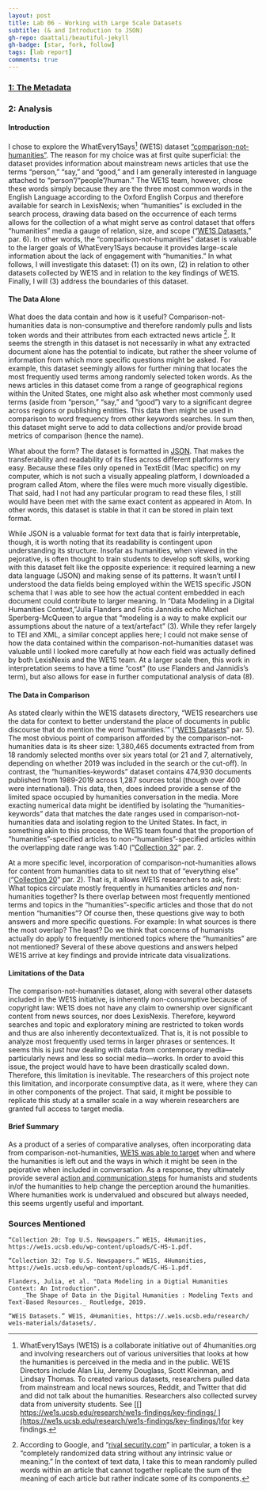 ```yaml
---
layout: post
title: Lab 06 - Working with Large Scale Datasets
subtitle: (& and Introduction to JSON)
gh-repo: daattali/beautiful-jekyll
gh-badge: [star, fork, follow]
tags: [lab report]
comments: true
---
```

### [1: The Metadata](https://docs.google.com/spreadsheets/d/147DHuftwfV84JWf8wP5lp80rcZ0X9szjBWxJY79Qy3Y/edit?usp=sharing)

### 2: Analysis
#### Introduction
I chose to explore the WhatEvery1Says[^1] (WE1S) dataset [“comparison-not-humanities”](https://zenodo.org/record/5068699#.YirK_hDMJQJ). The reason for my choice was at first quite superficial: the dataset provides information about mainstream news articles that use the terms “person,” “say,” and “good,” and I am generally interested in language attached to “person”/“people”/human.” The WE1S team, however, chose these words simply because they are the three most common words in the English Language according to the Oxford English Corpus and therefore available for search in LexisNexis; when “humanities” is excluded in the search process, drawing data based on the occurrence of each terms allows for the collection of a what might serve as control dataset that offers “humanities” media a gauge of relation, size, and scope (“[WE1S Datasets](https://we1s.ucsb.edu/research/we1s-materials/datasets/),” par. 6).  In other words, the “comparison-not-humanities” dataset is valuable to the larger goals of WhatEvery1Says because it provides large-scale information about the lack of engagement with “humanities.” In what follows, I will investigate this dataset: (1) on its own, (2) in relation to other datasets collected by WE1S and in relation to the key findings of WE1S. Finally, I will (3) address the boundaries of this dataset.

#### The Data Alone
What does the data contain and how is it useful? Comparison-not-humanities data is non-consumptive and therefore randomly pulls and lists token words and their attributes from each extracted news article [^2]. It seems the strength in this dataset is not necessarily in what any extracted document alone has the potential to indicate, but rather the sheer volume of information from which more specific questions might be asked. For example, this dataset seemingly allows for further mining that locates the most frequently used terms among randomly selected token words. As the news articles in this dataset come from a range of geographical regions within the United States, one might also ask whether most commonly used terms (aside from “person,” “say,” and “good”) vary to a significant degree across regions or publishing entities. This data then might be used in comparison to word frequency from other keywords searches. In sum then, this dataset might serve to add to data collections and/or provide broad metrics of comparison (hence the name). 

What about the form? The dataset is formatted in [JSON](https://www.w3schools.com/whatis/whatis_json.asp). That makes the transferability and readability of its files across different platforms very easy. Because these files only opened in TextEdit (Mac specific) on my computer, which is not such a visually appealing platform, I downloaded a program called Atom, where the files were much more visually digestible. That said, had I not had any particular program to read these files, I still would have been met with the same exact content as appeared in Atom. In other words, this dataset is stable in that it can be stored in plain text format.

While JSON is a valuable format for text data that is fairly interpretable, though, it is worth noting that its readability is contingent upon understanding its structure. Insofar as humanities, when viewed in the pejorative, is often thought to train students to develop soft skills, working with this dataset felt like the opposite experience: it required learning a new data language (JSON) and making sense of its patterns. It wasn’t until I understood the data fields being employed within the WE1S specific JSON schema that I was able to see how the actual content embedded in each document could contribute to larger meaning. In “Data Modeling in a Digital Humanities Context,”Julia Flanders and Fotis Jannidis echo Michael Sperberg-McQueen to argue that “modeling is a way to make explicit our assumptions about the nature of a text/artefact” (3). While they refer largely to TEI and XML, a similar concept applies here; I could not make sense of how the data contained within the comparison-not-humanities dataset was valuable until I looked more carefully at how each field was actually defined by both LexisNexis and the WE1S team. At a larger scale then, this work in interpretation seems to have a time “cost” (to use Flanders and Jannidis’s term), but also allows for ease in further computational analysis of data (8). 

#### The Data in Comparison
As stated clearly within the WE1S datasets directory, “WE1S researchers use the data for context to better understand the place of documents in public discourse that do mention the word ‘humanities.’” (“[WE1S Datasets](https://we1s.ucsb.edu/research/we1s-materials/datasets/)” par. 5). The most obvious point of comparison afforded by the comparison-not-humanities data is its sheer size: 1,380,465 documents extracted from from 18 randomly selected months over six years total (or 21 and 7, alternatively, depending on whether 2019 was included in the search or the cut-off).  In contrast, the “humanities-keywords” dataset contains 474,930 documents published from 1989-2019 across 1,287 sources total (though over 400 were international). This data, then, does indeed provide a sense of the limited space occupied by humanities conversation in the media. More exacting numerical data might be identified by isolating the “humanities-keywords” data that matches the date ranges used in comparison-not-humanities data and isolating region to the United States. In fact, in something akin to this process, the WE1S team found that the proportion of “humanities”-specified articles to non-“humanities”-specified articles within the overlapping date range was 1:40 (“[Collection 32](https://we1s.ucsb.edu/wp-content/uploads/C-32.pdf)” par. 2.

At a more specific level, incorporation of comparison-not-humanities allows for content from humanities data to sit next to that of  “everything else” (“[Collection 20](https://we1s.ucsb.edu/wp-content/uploads/C-20.pdf)” par. 2). That is, it allows WE1S researchers to ask, first: What topics circulate mostly frequently in humanities articles *and* non-humanities together?  Is there overlap between most frequently mentioned terms and topics in the “humanities”-specific articles and those that do not mention “humanities”? Of course then, these questions give way to both answers and more specific questions. For example: In what sources is there the most overlap? The least? Do we think that concerns of humanists actually do apply to frequently mentioned topics where the “humanities” are not mentioned? Several of these above questions and answers helped WE1S arrive at key findings and provide intricate data visualizations. 

#### Limitations of the Data 
The comparison-not-humanities dataset, along with several other datasets included in the WE1S initiative, is inherently non-consumptive because of copyright law: WE1S does not have any claim to ownership over significant content from news sources, nor does LexisNexis. Therefore, keyword searches and topic and exploratory mining are restricted to token words and thus are also inherently decontextualized. That is, it is not possible to analyze most frequently used terms in larger phrases or sentences. It seems this is just how dealing with data from contemporary media—particularly news and less so social media—works. In order to avoid this issue, the project would have to have been drastically scaled down. Therefore, this limitation is inevitable. The researchers of this project note this limitation, and incorporate consumptive data, as it were, where they can in other components of the project. That said, it might be possible to replicate this study at a smaller scale in a way wherein researchers are granted full access to target media.

#### Brief Summary 
As a product of a series of comparative analyses, often incorporating data from comparison-not-humanities, [WE1S was able to target](https://we1s.ucsb.edu/research/we1s-findings/key-findings/) when and where the humanities is left out and the ways in which it might be seen in the pejorative when included in conversation. As a response, they ultimately provide several [action and communication steps](https://we1s.ucsb.edu/recommendations/) for humanists and students in/of the humanities to help change the perception around the humanities.  Where humanities work is undervalued and obscured but always needed, this seems urgently useful and important. 

### Sources Mentioned

	“Collection 20: Top U.S. Newspapers.” WE1S, 4Humanities, https://we1s.ucsb.edu/wp-content/uploads/C-HS-1.pdf. 
	
	“Collection 32: Top U.S. Newspapers.” WE1S, 4Humanities, https://we1s.ucsb.edu/wp-content/uploads/C-HS-1.pdf. 
	
	Flanders, Julia, et al. "Data Modeling in a Digtial Humanities Context: An Introduction". 
		_The Shape of Data in the Digital Humanities : Modeling Texts and Text-Based Resources._ Routledge, 2019.
	
	“WE1S Datasets.” WE1S, 4Humanities, https://.we1s.ucsb.edu/research/ we1s-materials/datasets/. 






[^1]:	WhatEvery1Says (WE1S) is a collaborate initiative out of 4humanities.org and involving researchers out of various universities that looks at how the humanities is perceived in the media and in the public. WE1S Directors include Alan Liu, Jeremy Douglass, Scott Kleinman, and Lindsay Thomas. To created various datasets, researchers pulled data from mainstream and local news sources, Reddit, and Twitter that did and did not talk about the humanities. Researchers also collected survey data from university students. See [[] https://we1s.ucsb.edu/research/we1s-findings/key-findings/ ](https://we1s.ucsb.edu/research/we1s-findings/key-findings/)for key findings.

[^2]:	According to Google, and “[rival security.com](https://www.rivialsecurity.com/blog/data-tokenization#:~:text=What%20Is%20a%20Data%20Token,data%2C%20without%20compromising%20its%20security.)” in particular, a token is a “completely randomized data string without any intrinsic value or meaning.” In the context of text data, I take this to mean randomly pulled words within an article that cannot together replicate the sum of the meaning of each article but rather indicate some of its components. 
